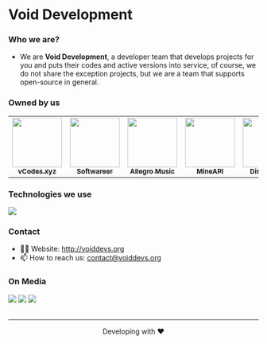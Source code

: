 # Void Development

### Who we are?
- We are **Void Development**, a developer team that develops projects for you and puts their codes and active versions into service, of course, we do not share the exception projects, but we are a team that supports open-source in general.

### Owned by us
<table>
   <tr>
      <td align="center"><a href="https://github.com/vcodes-xyz">
        <img src="https://github.com/vcodes-xyz.png?size=100" width="100px;" alt=""/>
        <br />
        <sub><b>vCodes.xyz</b></sub></a><br />
     </td>
     <td align="center"><a href="https://github.com/Softwareer">
        <img src="https://github.com/Softwareer.png?size=100" width="100px;" alt=""/>
        <br />
        <sub><b>Softwareer</b></sub></a><br />
     </td>
     <td align="center"><a href="https://github.com/HelloAllegro">
        <img src="https://github.com/HelloAllegro.png?size=100" width="100px;" alt=""/>
        <br />
        <sub><b>Allegro Music</b></sub></a><br />
     </td>
     <td align="center"><a href="https://github.com/AreMineAPI">
        <img src="https://github.com/AreMineAPI.png?size=100" width="100px;" alt=""/>
        <br />
        <sub><b>MineAPI</b></sub></a><br />
     </td>
     <td align="center"><a href="https://github.com/DiscordBio">
        <img src="https://github.com/DiscordBio.png?size=100" width="100px;" alt=""/>
        <br />
        <sub><b>DiscordBio</b></sub></a><br />
     </td>
     <td align="center"><a href="https://github.com/TeamDiscordlist">
        <img src="https://github.com/TeamDiscordlist.png?size=100" width="100px;" alt=""/>
        <br />
        <sub><b>Desion</b></sub></a><br />
     </td>
   </tr>
</table>

### Technologies we use
   
<img 
src="https://skillicons.dev/icons?i=ts,js,java,cs,go,php,html,jquery,css,sass,bootstrap,tailwind,materialui,nodejs,express,graphql,sqlite,mysql,mongodb,prisma,firebase,webpack,react,nextjs,nestjs,gatsby,alpinejs,netlify,vercel,heroku&theme=dark"
/>
</div>

### Contact
- 👨‍💻 Website: http://voiddevs.org
- 📫 How to reach us: contact@voiddevs.org


### On Media
<div>
   <a href="https://instagram.com/VoidDevs"><img src="https://skillicons.dev/icons?i=instagram&theme=dark" /></a>
   <a href="https://twitter.com/@VoidDevs"><img src="https://skillicons.dev/icons?i=twitter&theme=dark" /></a>
   <a href="https://discord.gg/PFnafbxd5u"><img src="https://skillicons.dev/icons?i=discord&theme=dark" /></a>
</div>
<br />

---
<p align="center">Developing with ❤</p>
